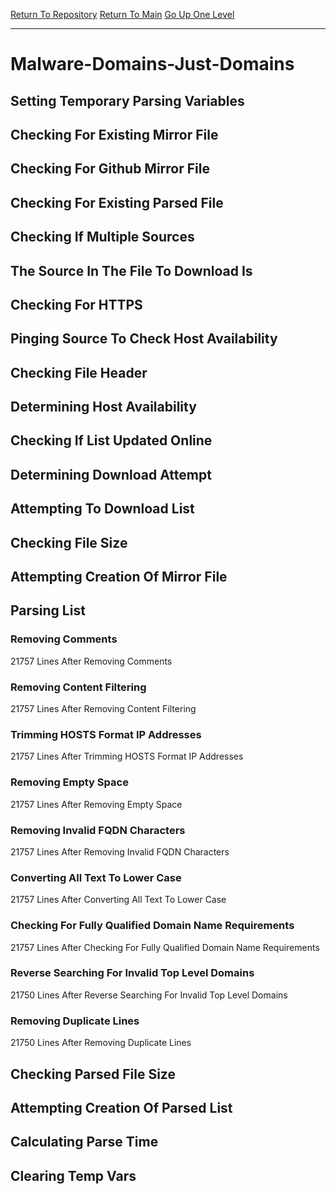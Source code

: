 [Return To Repository](https://github.com/deathbybandaid/piholeparser/)
[Return To Main](https://github.com/deathbybandaid/piholeparser/blob/master/RecentRunLogs/Mainlog.md)
[Go Up One Level](https://github.com/deathbybandaid/piholeparser/blob/master/RecentRunLogs/TopLevelScripts/30-Processing-External-Blacklists.md)
____________________________________
# Malware-Domains-Just-Domains
## Setting Temporary Parsing Variables
## Checking For Existing Mirror File
## Checking For Github Mirror File
## Checking For Existing Parsed File
## Checking If Multiple Sources
## The Source In The File To Download Is
## Checking For HTTPS
## Pinging Source To Check Host Availability
## Checking File Header
## Determining Host Availability
## Checking If List Updated Online
## Determining Download Attempt
## Attempting To Download List
## Checking File Size
## Attempting Creation Of Mirror File
## Parsing List
### Removing Comments
21757 Lines After Removing Comments
### Removing Content Filtering
21757 Lines After Removing Content Filtering
### Trimming HOSTS Format IP Addresses
21757 Lines After Trimming HOSTS Format IP Addresses
### Removing Empty Space
21757 Lines After Removing Empty Space
### Removing Invalid FQDN Characters
21757 Lines After Removing Invalid FQDN Characters
### Converting All Text To Lower Case
21757 Lines After Converting All Text To Lower Case
### Checking For Fully Qualified Domain Name Requirements
21757 Lines After Checking For Fully Qualified Domain Name Requirements
### Reverse Searching For Invalid Top Level Domains
21750 Lines After Reverse Searching For Invalid Top Level Domains
### Removing Duplicate Lines
21750 Lines After Removing Duplicate Lines
## Checking Parsed File Size
## Attempting Creation Of Parsed List
## Calculating Parse Time
## Clearing Temp Vars
